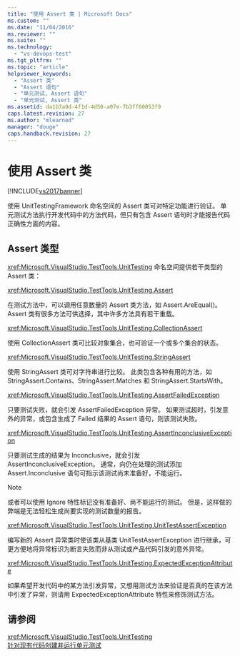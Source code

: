 ```yaml
---
title: "使用 Assert 类 | Microsoft Docs"
ms.custom: ""
ms.date: "11/04/2016"
ms.reviewer: ""
ms.suite: ""
ms.technology: 
  - "vs-devops-test"
ms.tgt_pltfrm: ""
ms.topic: "article"
helpviewer_keywords: 
  - "Assert 类"
  - "Assert 语句"
  - "单元测试, Assert 语句"
  - "单元测试, Assert 类"
ms.assetid: da1b7a0d-4f1d-4d50-a07e-7b3ff60053f9
caps.latest.revision: 27
ms.author: "mlearned"
manager: "douge"
caps.handback.revision: 27
---
```

# 使用 Assert 类
[!INCLUDE[vs2017banner](../code-quality/includes/vs2017banner.md)]

使用 UnitTestingFramework 命名空间的 Assert 类可对特定功能进行验证。  单元测试方法执行开发代码中的方法代码，但只有包含 Assert 语句时才能报告代码正确性方面的内容。  
  
## Assert 类型  
 <xref:Microsoft.VisualStudio.TestTools.UnitTesting> 命名空间提供若干类型的 Assert 类：  
  
 <xref:Microsoft.VisualStudio.TestTools.UnitTesting.Assert>  
  
 在测试方法中，可以调用任意数量的 Assert 类方法，如 Assert.AreEqual\(\)。  Assert 类有很多方法可供选择，其中许多方法具有若干重载。  
  
 <xref:Microsoft.VisualStudio.TestTools.UnitTesting.CollectionAssert>  
  
 使用 CollectionAssert 类可比较对象集合，也可验证一个或多个集合的状态。  
  
 <xref:Microsoft.VisualStudio.TestTools.UnitTesting.StringAssert>  
  
 使用 StringAssert 类可对字符串进行比较。  此类包含各种有用的方法，如 StringAssert.Contains、StringAssert.Matches 和 StringAssert.StartsWith。  
  
 <xref:Microsoft.VisualStudio.TestTools.UnitTesting.AssertFailedException>  
  
 只要测试失败，就会引发 AssertFailedException 异常。  如果测试超时，引发意外的异常，或包含生成了 Failed 结果的 Assert 语句，则该测试失败。  
  
 <xref:Microsoft.VisualStudio.TestTools.UnitTesting.AssertInconclusiveException>  
  
 只要测试生成的结果为 Inconclusive，就会引发 AssertInconclusiveException。  通常，向仍在处理的测试添加 Assert.Inconclusive 语句可指示该测试尚未准备好，不能运行。  
  
> [!NOTE]
>  或者可以使用 Ignore 特性标记没有准备好、尚不能运行的测试。  但是，这样做的弊端是无法轻松生成尚要实现的测试数量的报告。  
  
 <xref:Microsoft.VisualStudio.TestTools.UnitTesting.UnitTestAssertException>  
  
 编写新的 Assert 异常类时使该类从基类 UnitTestAssertException 进行继承，可更方便地将异常标识为断言失败而非从测试或产品代码引发的意外异常。  
  
 <xref:Microsoft.VisualStudio.TestTools.UnitTesting.ExpectedExceptionAttribute>  
  
 如果希望开发代码中的某方法引发异常，又想用测试方法来验证是否真的在该方法中引发了异常，则请用 ExpectedExceptionAttribute 特性来修饰测试方法。  
  
## 请参阅  
 <xref:Microsoft.VisualStudio.TestTools.UnitTesting>   
 [针对现有代码创建并运行单元测试](http://msdn.microsoft.com/zh-cn/e8370b93-085b-41c9-8dec-655bd886f173)